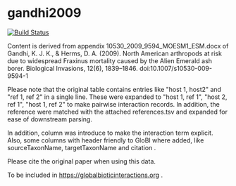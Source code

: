 # gandhi2009
[![Build Status](https://travis-ci.org/globalbioticinteractions/gandhi2009.svg?branch=master)](https://travis-ci.org/globalbioticinteractions/gandhi2009)

Content is derived from appendix 10530_2009_9594_MOESM1_ESM.docx of Gandhi, K. J. K., &amp; Herms, D. A. (2009). North American arthropods at risk due to widespread Fraxinus mortality caused by the Alien Emerald ash borer. Biological Invasions, 12(6), 1839–1846. doi:10.1007/s10530-009-9594-1

Please note that the original table contains entries like "host 1, host2" and "ref 1, ref 2" in a single line. These were expanded to "host 1, ref 1", "host 2, ref 1", "host 1, ref 2" to make pairwise interaction records. In addition, the reference were matched with the attached references.tsv and expanded for ease of downstream parsing.

In addition, column was introduce to make the interaction term explicit. Also, some columns with header friendly to GloBI where added, like sourceTaxonName, targetTaxonName and citation .  

Please cite the original paper when using this data.

To be included in https://globalbioticinteractions.org .


